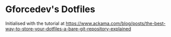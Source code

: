 # Gforcedev's Dotfiles
Initialised with the tutorial at https://www.ackama.com/blog/posts/the-best-way-to-store-your-dotfiles-a-bare-git-repository-explained

